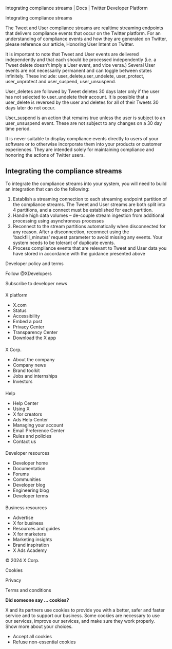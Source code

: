 



Integrating compliance streams | Docs | Twitter Developer Platform 





































































































Integrating compliance streams



The Tweet and User compliance streams are realtime streaming endpoints that delivers compliance events that occur on the Twitter platform. For an understanding of compliance events and how they are generated on Twitter, please reference our article, Honoring User Intent on Twitter.


It is important to note that Tweet and User events are delivered independently and that each should be processed independently (i.e. a Tweet delete doesn’t imply a User event, and vice versa.) Several User events are not necessarily permanent and can toggle between states infinitely. These include: user\_delete,user\_undelete, user\_protect, user\_unprotect and user\_suspend, user\_unsuspend.


User\_deletes are followed by Tweet deletes 30 days later only if the user has not selected to user\_undelete their account. It is possible that a user\_delete is reversed by the user and deletes for all of their Tweets 30 days later do not occur.


User\_suspend is an action that remains true unless the user is subject to an user\_unsuspend event. These are not subject to any changes on a 30 day time period.


It is never suitable to display compliance events directly to users of your software or to otherwise incorporate them into your products or customer experiences. They are intended solely for maintaining compliance and honoring the actions of Twitter users.


Integrating the compliance streams
----------------------------------


To integrate the compliance streams into your system, you will need to build an integration that can do the following:


1. Establish a streaming connection to each streaming endpoint partition of the compliance streams. The Tweet and User streams are both split into 4 partitions, and a connect must be established for each partition.
2. Handle high data volumes – de-couple stream ingestion from additional processing using asynchronous processes
3. Reconnect to the stream partitions automatically when disconnected for any reason. After a disconnection, reconnect using the 'backfill\_minutes' request parameter to avoid missing any events. Your system needs to be tolerant of duplicate events.
4. Process compliance events that are relevant to Tweet and User data you have stored in accordance with the guidance presented above



















Developer policy and terms


Follow @XDevelopers


Subscribe to developer news












#### 
 X platform


* X.com
* Status
* Accessibility
* Embed a post
* Privacy Center
* Transparency Center
* Download the X app




#### 
 X Corp.


* About the company
* Company news
* Brand toolkit
* Jobs and internships
* Investors




#### 
 Help


* Help Center
* Using X
* X for creators
* Ads Help Center
* Managing your account
* Email Preference Center
* Rules and policies
* Contact us




#### 
 Developer resources


* Developer home
* Documentation
* Forums
* Communities
* Developer blog
* Engineering blog
* Developer terms




#### 
 Business resources


* Advertise
* X for business
* Resources and guides
* X for marketers
* Marketing insights
* Brand inspiration
* X Ads Academy









 © 2024 X Corp.
 


Cookies


Privacy


Terms and conditions






















**Did someone say … cookies?**  
  


 X and its partners use cookies to provide you with a better, safer and
 faster service and to support our business. Some cookies are necessary to use
 our services, improve our services, and make sure they work properly.
 Show more about your choices.


 




* Accept all cookies
* Refuse non-essential cookies















